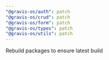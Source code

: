 ```yaml
---
"@gravis-os/auth": patch
"@gravis-os/crud": patch
"@gravis-os/form": patch
"@gravis-os/types": patch
"@gravis-os/utils": patch
---
```


Rebuild packages to ensure latest build
